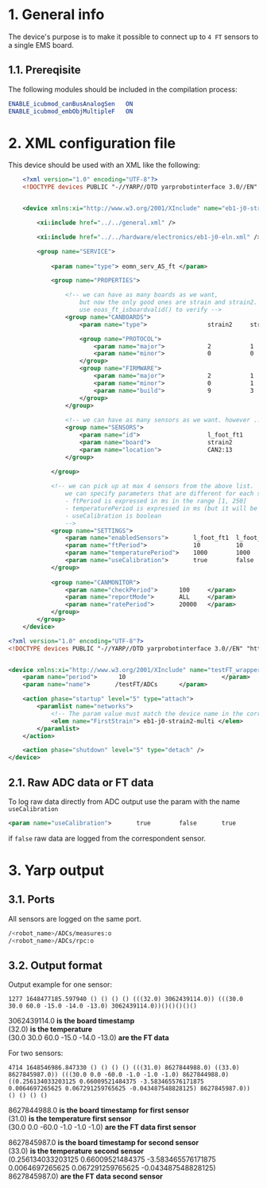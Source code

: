 # 1. General info
The device's purpose is to make it possible to connect up to `4 FT` sensors to a single EMS board.

## 1.1. Prereqisite
The following modules should be included in the compilation process:

```cmake
ENABLE_icubmod_canBusAnalogSen   ON
ENABLE_icubmod_embObjMultipleF   ON
```

# 2. XML configuration file

This device should be used with an XML like the following:

```xml
    <?xml version="1.0" encoding="UTF-8"?>
    <!DOCTYPE devices PUBLIC "-//YARP//DTD yarprobotinterface 3.0//EN" "http://www.yarp.it/DTD/yarprobotinterfaceV3.0.dtd">


    <device xmlns:xi="http://www.w3.org/2001/XInclude" name="eb1-j0-strain2-multi" type="embObjMultipleFTsensors">

        <xi:include href="../../general.xml" />

        <xi:include href="../../hardware/electronics/eb1-j0-eln.xml" />

        <group name="SERVICE">
            
            <param name="type"> eomn_serv_AS_ft </param>

            <group name="PROPERTIES">

                <!-- we can have as many boards as we want, 
                    but now the only good ones are strain and strain2. 
                    use eoas_ft_isboardvalid() to verify -->
                <group name="CANBOARDS">
                    <param name="type">                 strain2     strain      </param>

                    <group name="PROTOCOL">
                        <param name="major">            2           1           </param>    
                        <param name="minor">            0           0           </param>     
                    </group>                    
                    <group name="FIRMWARE">
                        <param name="major">            2           1           </param>    
                        <param name="minor">            0           1           </param> 
                        <param name="build">            9           3           </param>
                    </group>
                </group>
                
                <!-- we can have as many sensors as we want. however ... -->
                <group name="SENSORS">
                    <param name="id">                   l_foot_ft1      l_foot_ft2      l_foot_ft3  </param>
                    <param name="board">                strain2         strain2         strain      </param>
                    <param name="location">             CAN2:13         CAN1:12         CAN2:11     </param>
                </group>                
            
            </group>

            <!-- we can pick up at max 4 sensors from the above list. 
                we can specify parameters that are different for each sensor 
                - ftPeriod is expressed in ms in the range [1, 250]
                - temperaturePeriod is expressed in ms (but it will be used in seconds).
                - useCalibration is boolean
                -->
            <group name="SETTINGS">        
                <param name="enabledSensors">       l_foot_ft1  l_foot_ft2  l_foot_ft3      </param>
                <param name="ftPeriod">             10          10          10              </param>
                <param name="temperaturePeriod">    1000        1000        0               </param>
                <param name="useCalibration">       true        false       true            </param>           
            </group>       
        
            <group name="CANMONITOR">        
                <param name="checkPeriod">      100     </param>
                <param name="reportMode">       ALL     </param>
                <param name="ratePeriod">       20000   </param>
            </group>    
        </group>
    </device>
```

```xml
<?xml version="1.0" encoding="UTF-8"?>
<!DOCTYPE devices PUBLIC "-//YARP//DTD yarprobotinterface 3.0//EN" "http://www.yarp.it/DTD/yarprobotinterfaceV3.0.dtd">


<device xmlns:xi="http://www.w3.org/2001/XInclude" name="testFT_wrapper" type="multipleanalogsensorsserver">
    <param name="period">      10                           </param>
    <param name="name">       /testFT/ADCs      </param>

    <action phase="startup" level="5" type="attach">
        <paramlist name="networks">
            <!-- The param value must match the device name in the corresponding body_part-ebX-jA_B-strain.xml file -->
            <elem name="FirstStrain"> eb1-j0-strain2-multi </elem>
        </paramlist>
    </action>

    <action phase="shutdown" level="5" type="detach" />
</device>
```

## 2.1. Raw ADC data or FT data
To log raw data directly from ADC output use the param with the name `useCalibration`

```xml
<param name="useCalibration">       true        false       true            </param>           
```

if `false` raw data are logged from the correspondent sensor.


# 3. Yarp output

## 3.1. Ports

All sensors are logged on the same port.  

```bash
/<robot_name>/ADCs/measures:o 
/<robot_name>/ADCs/rpc:o

```

## 3.2. Output format

Output example for one sensor:  
```
1277 1648477185.597940 () () () () (((32.0) 3062439114.0)) (((30.0 30.0 60.0 -15.0 -14.0 -13.0) 3062439114.0))()()()()()  
```

3062439114.0 **is the board timestamp**  
(32.0) **is the temperature**    
(30.0 30.0 60.0 -15.0 -14.0 -13.0) **are the FT data**  

For two sensors:
```
4714 1648546986.847330 () () () () (((31.0) 8627844988.0) ((33.0) 8627845987.0)) (((30.0 0.0 -60.0 -1.0 -1.0 -1.0) 8627844988.0) ((0.256134033203125 0.66009521484375 -3.583465576171875 0.0064697265625 0.067291259765625 -0.043487548828125) 8627845987.0)) () () () ()
```
8627844988.0 **is the board timestamp for first sensor**  
(31.0) **is the temperature first sensor**    
(30.0 0.0 -60.0 -1.0 -1.0 -1.0) **are the FT data first sensor**  

8627845987.0 **is the board timestamp for second sensor**  
(33.0) **is the temperature second sensor**    
(0.256134033203125 0.66009521484375 -3.583465576171875 0.0064697265625 0.067291259765625 -0.043487548828125) 8627845987.0) **are the FT data second sensor**  